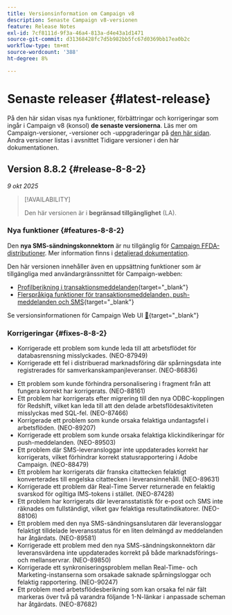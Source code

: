```yaml
---
title: Versionsinformation om Campaign v8
description: Senaste Campaign v8-versionen
feature: Release Notes
exl-id: 7cf8111d-9f3a-46a4-813a-d4e43a1d1471
source-git-commit: d31368428fc7d5b982bb5fc67d0369bb17ea0b2c
workflow-type: tm+mt
source-wordcount: '388'
ht-degree: 8%

---
```


# Senaste releaser {#latest-release}

På den här sidan visas nya funktioner, förbättringar och korrigeringar som ingår i Campaign v8 (konsol) **de senaste versionerna**. Läs mer om Campaign-versioner, -versioner och -uppgraderingar på [den här sidan](upgrades.md). Andra versioner listas i avsnittet Tidigare versioner i den här dokumentationen.

## Version 8.8.2 {#release-8-8-2}

_9 okt 2025_

>[!AVAILABILITY]
>
>Den här versionen är i **begränsad tillgänglighet** (LA).

### Nya funktioner {#features-8-8-2}

Den **nya SMS-sändningskonnektorn** är nu tillgänglig för [Campaign FFDA-distributioner](../architecture/enterprise-deployment.md). Mer information finns i [detaljerad dokumentation](../send/sms/sms.md).

Den här versionen innehåller även en uppsättning funktioner som är tillgängliga med användargränssnittet för Campaign-webben:

* [Profilberikning i transaktionsmeddelanden](https://experienceleague.adobe.com/docs/campaign-web/v8/msg/transactional-messages/profile-enrichment.html?lang=sv-SE){target="_blank"}
* [Flerspråkiga funktioner för transaktionsmeddelanden, push-meddelanden och SMS](https://experienceleague.adobe.com/docs/campaign-web/v8/msg/multilingual.html?lang=sv-SE){target="_blank"}

Se versionsinformationen för Campaign Web UI [&#128279;](https://experienceleague.adobe.com/docs/campaign-web/v8/release-notes/release-notes.html?lang=sv-SE){target="_blank"}

### Korrigeringar {#fixes-8-8-2}

<!--
* Fixed an issue which prevented dynamic reporting from being available for transactional messages.
-->
* Korrigerade ett problem som kunde leda till att arbetsflödet för databasrensning misslyckades. (NEO-87949)
* Korrigerade ett fel i distribuerad marknadsföring där spårningsdata inte registrerades för samverkanskampanjleveranser. (NEO-86836)
<!--
* Issue SMS2.0 with FFDA Continuous Deliveries (NEO-88785)
-->
* Ett problem som kunde förhindra personalisering i fragment från att fungera korrekt har korrigerats. (NEO-88161)
* Ett problem har korrigerats efter migrering till den nya ODBC-kopplingen för Redshift, vilket kan leda till att den delade arbetsflödesaktiviteten misslyckas med SQL-fel. (NEO-87466)
* Korrigerade ett problem som kunde orsaka felaktiga undantagsfel i arbetsflöden. (NEO-89207)
* Korrigerade ett problem som kunde orsaka felaktiga klickindikeringar för push-meddelanden. (NEO-89503)
* Ett problem där SMS-leveransloggar inte uppdaterades korrekt har korrigerats, vilket förhindrar korrekt statusrapportering i Adobe Campaign. (NEO-88479)
* Ett problem har korrigerats där franska citattecken felaktigt konverterades till engelska citattecken i leveransinnehåll. (NEO-89631)
* Korrigerade ett problem där Real-Time Server returnerade en felaktig svarskod för ogiltiga IMS-tokens i stället. (NEO-87428)
* Ett problem har korrigerats där leveransstatistik för e-post och SMS inte räknades om fullständigt, vilket gav felaktiga resultatindikatorer. (NEO-88106)
* Ett problem med den nya SMS-sändningsanslutaren där leveransloggar felaktigt tilldelade leveransstatus för en liten delmängd av meddelanden har åtgärdats. (NEO-89581)
* Korrigerade ett problem med den nya SMS-sändningskonnektorn där leveransvärdena inte uppdaterades korrekt på både marknadsförings- och mellanservrar. (NEO-89850)
* Korrigerade ett synkroniseringsproblem mellan Real-Time- och Marketing-instanserna som orsakade saknade spårningsloggar och felaktig rapportering. (NEO-90247)
* Ett problem med arbetsflödesberikning som kan orsaka fel när fält markeras över två på varandra följande 1-N-länkar i anpassade scheman har åtgärdats. (NEO-87682)

